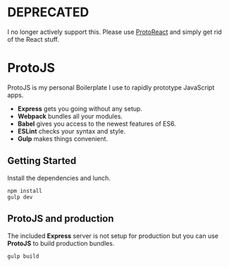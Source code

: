 # DEPRECATED
I no longer actively support this. Please use [ProtoReact](https://github.com/MattStypa/ProtoReact) and simply get rid of the React stuff.

# ProtoJS
ProtoJS is my personal Boilerplate I use to rapidly prototype JavaScript apps.

- __Express__ gets you going without any setup.
- __Webpack__ bundles all your modules.
- __Babel__ gives you access to the newest features of ES6.
- __ESLint__ checks your syntax and style.
- __Gulp__ makes things convenient.

## Getting Started
Install the dependencies and lunch.

```
npm install
gulp dev
```

## ProtoJS and production
The included __Express__ server is not setup for production but you can use __ProtoJS__ to build production bundles.

```
gulp build
```

